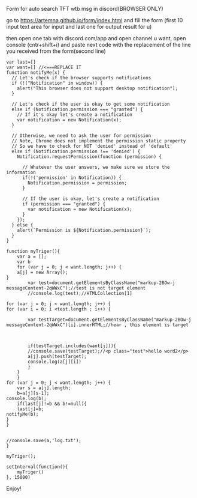 Form for auto search TFT wtb msg in discord(BROWSER ONLY)

go to https://artemna.github.io/form/index.html and fill the form (first 10 input text area for input and last one for output result for u)



then open one tab with discord.com/app and open channel u want, open console (cntr+shift+i) and paste next code with the replacement of the line you received from the form(second line)

```
var last=[]
var want=[] //<===REPLACE IT
function notifyMe(x) {
  // Let's check if the browser supports notifications
  if (!("Notification" in window)) {
    alert("This browser does not support desktop notification");
  }

  // Let's check if the user is okay to get some notification
  else if (Notification.permission === "granted") {
    // If it's okay let's create a notification
    var notification = new Notification(x);
  }

  // Otherwise, we need to ask the user for permission
  // Note, Chrome does not implement the permission static property
  // So we have to check for NOT 'denied' instead of 'default'
  else if (Notification.permission !== 'denied') {
    Notification.requestPermission(function (permission) {

      // Whatever the user answers, we make sure we store the information
      if(!('permission' in Notification)) {
        Notification.permission = permission;
      }

      // If the user is okay, let's create a notification
      if (permission === "granted") {
        var notification = new Notification(x);
      }
    });
  } else {
    alert(`Permission is ${Notification.permission}`);
  }
}

function myTriger(){
	var a = [];
	var b
	for (var j = 0; j < want.length; j++) {
	a[j] = new Array();
}
        var test=document.getElementsByClassName("markup-2BOw-j messageContent-2qWWxC");//test is not target element
        //console.log(test);//HTMLCollection[1]

for (var j = 0; j < want.length; j++) {
for (var i = 0; i <test.length ; i++) {

        var testTarget=document.getElementsByClassName("markup-2BOw-j messageContent-2qWWxC")[i].innerHTML;//hear , this element is target
       
       

        if(testTarget.includes(want[j])){
        //console.save(testTarget);//<p class="test">hello word2</p>
        a[j].push(testTarget);
        console.log(a[j][i])
        }
    }
    }
for (var j = 0; j < want.length; j++) {
	var s = a[j].length;
    b=a[j][s-1];
console.log(b);
    if(last[j]!=b && b!=null){   
    last[j]=b;
notifyMe(b);
}
}


//console.save(a,'log.txt');
}

myTriger();

setInterval(function(){
    myTriger()
}, 15000)

```
Enjoy!

